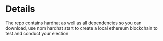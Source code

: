 # Details
The repo contains hardhat as well as all dependencies so you can download, use npm hardhat start to create a local ethereum blockchain to test and conduct your election
